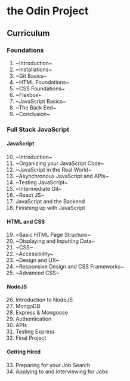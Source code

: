 # the Odin Project

## Curriculum

### Foundations

1. ~Introduction~
2. ~Installations~
3. ~Git Basics~
4. ~HTML Foundations~
5. ~CSS Foundations~
6. ~Flexbox~
7. ~JavaScript Basics~
8. ~The Back End~
9. ~Conclusion~

### Full Stack JavaScript

#### JavaScript

10. ~Introduction~
11. ~Organizing your JavaScript Code~
12. ~JavaScript in the Real World~
13. ~Asynchronous JavaScript and APIs~
14. ~Testing JavaScript~
15. ~Intermediate Git~
16. ~React JS~
17. JavaScript and the Backend
18. Finishing up with JavaScript

#### HTML and CSS

19. ~Basic HTML Page Structure~
20. ~Displaying and Inputting Data~
21. ~CSS~
22. ~Accessibility~
23. ~Design and UX~
24. ~Responsive Design and CSS Frameworks~
25. ~Advanced CSS~

#### NodeJS

26. Introduction to NodeJS
27. MongoDB
28. Express & Mongoose
29. Authentication
30. APIs
31. Testing Express
32. Final Project

#### Getting Hired

33. Preparing for your Job Search
34. Applying to and Interviewing for Jobs
